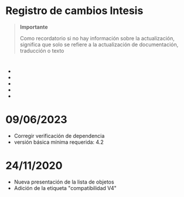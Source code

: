 # Registro de cambios Intesis

>**Importante**
>
>Como recordatorio si no hay información sobre la actualización, significa que solo se refiere a la actualización de documentación, traducción o texto

# 

- 
- 
- 
- 
- 

# 09/06/2023

- Corregir verificación de dependencia
- versión básica mínima requerida: 4.2

# 24/11/2020

- Nueva presentación de la lista de objetos
- Adición de la etiqueta "compatibilidad V4"
